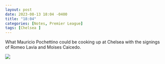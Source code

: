 ```yaml
---
layout: post
date: 2023-08-13 18:04 -0400
title: "18:04"
categories: [Notes, Premier League]
tags: [Chelsea ]
---
```


What Mauricio Pochettino could be cooking up at Chelsea with the signings of Romeo Lavia and Moises Caicedo.

![](https://i.imgur.com/DO3QTBl.jpg)


